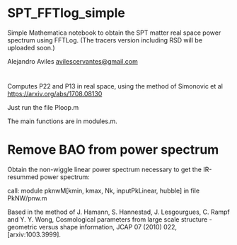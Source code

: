 # SPT_FFTlog_simple
Simple Mathematica notebook to obtain the SPT matter real space power spectrum using FFTLog. 
(The tracers version including RSD will be uploaded soon.)

Alejandro Aviles
avilescervantes@gmail.com

#

Computes P22 and P13 in real space, using the method of  Simonovic et al https://arxiv.org/abs/1708.08130

Just run the file Ploop.m

The main functions are in modules.m. 

#

# Remove BAO from power spectrum

Obtain the non-wiggle linear power spectrum necessary to get the IR-resummed power spectrum:

call: module pknwM[kmin, kmax, Nk, inputPkLinear, hubble] in  file PkNW/pnw.m 

Based in the method of  J. Hamann, S. Hannestad, J. Lesgourgues, C. Rampf and Y. Y. Wong, Cosmological
parameters from large scale structure - geometric versus shape information, JCAP 07 (2010)
022, [arxiv:1003.3999].


